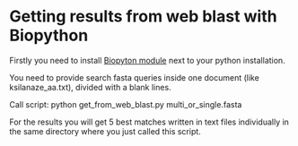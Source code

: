 Getting results from web blast with Biopython
=============================================

Firstly you need to install [Biopyton module](http://biopython.org/wiki/Main_Page) next to your python installation.

You need to provide search fasta queries inside one document (like ksilanaze_aa.txt), divided with a blank lines. 

Call script: python get_from_web_blast.py multi_or_single.fasta

For the results you will get 5 best matches written in text files individually in the same directory where you just called this script. 
